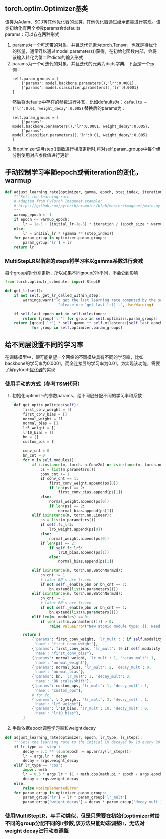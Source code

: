 
## torch.optim.Optimizer基类
该类为Adam、SGD等其他优化器的父类，其他优化器通过继承该类进行实现。该类初始化有两个参数params合defaults  
params：可以存在两种形式
1. params为一个可迭带的对象，并且迭代元素为torch.Tensor，也就是待优化的张量，通常可以通过model.parameters()获得，在初始化函数内部，会将该输入转化为第二种dicts的输入形式
2. params为一个可迭代的对象，并且迭代的元素为dicts字典，下面是一个示例：
   ```ptyhon
   self.param_groups = [
       {'params': model.backbone.parameters(),'lr':0.0001},
       {'params': model.classifier.parameters(),'lr':0.0001}
   ]
   ```
   然后将defaults中存在的参数进行补充，比如defaults为：
   ```defaults = {'lr':0.01,'weight_decay':0.005}```
   替换后的params为：
   ```ptyhon
   self.param_groups = [
       {'params': model.backbone.parameters(),'lr':0.0001,'weight_decay':0.005},
       {'params': model.classifier.parameters(),'lr':0.01,'weight_decay':0.005}
   ]
   ```
3. 当optimizer调用step()函数进行梯度更新时,将对self.param_groups中每个组分别使用对应参数值进行更新

## 手动控制学习率随epoch或者iteration的变化，warmup
```python
def adjust_learning_rate(optimizer, gamma, epoch, step_index, iteration, epoch_size):
    """Sets the learning rate
    # Adapted from PyTorch Imagenet example:
    # https://github.com/pytorch/examples/blob/master/imagenet/main.py
    """
    warmup_epoch = -1
    if epoch <= warmup_epoch:
        lr = 1e-6 + (initial_lr-1e-6) * iteration / (epoch_size * warmup_epoch)
    else:
        lr = initial_lr * (gamma ** (step_index))
    for param_group in optimizer.param_groups:
        param_group['lr'] = lr
    return lr
```

### MultiStepLR以指定的steps将学习率以gamma系数进行衰减
每个group的lr分别更新，所以如果不同group的lr不同，不会受到影响
```python
from torch.optim.lr_scheduler import StepLR

def get_lr(self):
    if not self._get_lr_called_within_step:
        warnings.warn("To get the last learning rate computed by the scheduler, "
                        "please use `get_last_lr()`.", UserWarning)

    if self.last_epoch not in self.milestones:
        return [group['lr'] for group in self.optimizer.param_groups]
    return [group['lr'] * self.gamma ** self.milestones[self.last_epoch]
            for group in self.optimizer.param_groups]
```

## 给不同层设置不同的学习率
在训练模型中，很可能希望一个网络的不同模块具有不同的学习率，比如backbone的学习率为0.0001，而全连接层的学习率为0.01。为实现该功能，需要了解pytorch[优化器](https://pytorch.org/docs/stable/optim.html#base-class)的实现  

### 使用手动的方式（参考TSM代码）
1. 初始化optimizer的参数params，给不同层分配不同的学习率和系数
```python
    def get_optim_policies(self):
        first_conv_weight = []
        first_conv_bias = []
        normal_weight = []
        normal_bias = []
        lr5_weight = []
        lr10_bias = []
        bn = []
        custom_ops = []

        conv_cnt = 0
        bn_cnt = 0
        for m in self.modules():
            if isinstance(m, torch.nn.Conv2d) or isinstance(m, torch.nn.Conv1d) or isinstance(m, torch.nn.Conv3d):
                ps = list(m.parameters())
                conv_cnt += 1
                if conv_cnt == 1:
                    first_conv_weight.append(ps[0])
                    if len(ps) == 2:
                        first_conv_bias.append(ps[1])
                else:
                    normal_weight.append(ps[0])
                    if len(ps) == 2:
                        normal_bias.append(ps[1])
            elif isinstance(m, torch.nn.Linear):
                ps = list(m.parameters())
                if self.fc_lr5:
                    lr5_weight.append(ps[0])
                else:
                    normal_weight.append(ps[0])
                if len(ps) == 2:
                    if self.fc_lr5:
                        lr10_bias.append(ps[1])
                    else:
                        normal_bias.append(ps[1])

            elif isinstance(m, torch.nn.BatchNorm2d):
                bn_cnt += 1
                # later BN's are frozen
                if not self._enable_pbn or bn_cnt == 1:
                    bn.extend(list(m.parameters()))
            elif isinstance(m, torch.nn.BatchNorm3d):
                bn_cnt += 1
                # later BN's are frozen
                if not self._enable_pbn or bn_cnt == 1:
                    bn.extend(list(m.parameters()))
            elif len(m._modules) == 0:
                if len(list(m.parameters())) > 0:
                    raise ValueError("New atomic module type: {}. Need to give it a learning policy".format(type(m)))

        return [
            {'params': first_conv_weight, 'lr_mult': 5 if self.modality == 'Flow' else 1, 'decay_mult': 1,
             'name': "first_conv_weight"},
            {'params': first_conv_bias, 'lr_mult': 10 if self.modality == 'Flow' else 2, 'decay_mult': 0,
             'name': "first_conv_bias"},
            {'params': normal_weight, 'lr_mult': 1, 'decay_mult': 1,
             'name': "normal_weight"},
            {'params': normal_bias, 'lr_mult': 2, 'decay_mult': 0,
             'name': "normal_bias"},
            {'params': bn, 'lr_mult': 1, 'decay_mult': 0,
             'name': "BN scale/shift"},
            {'params': custom_ops, 'lr_mult': 1, 'decay_mult': 1,
             'name': "custom_ops"},
            # for fc
            {'params': lr5_weight, 'lr_mult': 5, 'decay_mult': 1,
             'name': "lr5_weight"},
            {'params': lr10_bias, 'lr_mult': 10, 'decay_mult': 0,
             'name': "lr10_bias"},
        ]
```
2. 手动依据epoch调整学习率和weight decay
```python
def adjust_learning_rate(optimizer, epoch, lr_type, lr_steps):
    """Sets the learning rate to the initial LR decayed by 10 every 30 epochs"""
    if lr_type == 'step':
        decay = 0.1 ** (sum(epoch >= np.array(lr_steps)))
        lr = args.lr * decay
        decay = args.weight_decay
    elif lr_type == 'cos':
        import math
        lr = 0.5 * args.lr * (1 + math.cos(math.pi * epoch / args.epochs))
        decay = args.weight_decay
    else:
        raise NotImplementedError
    for param_group in optimizer.param_groups:
        param_group['lr'] = lr * param_group['lr_mult']
        param_group['weight_decay'] = decay * param_group['decay_mult']
```

### 使用MultiStepLR，与手动类似，但是只需要在初始化optimizer时给不同的group分配不同的lr参数,该方法只能动态调整lr，无法对weight decay进行动态调整




